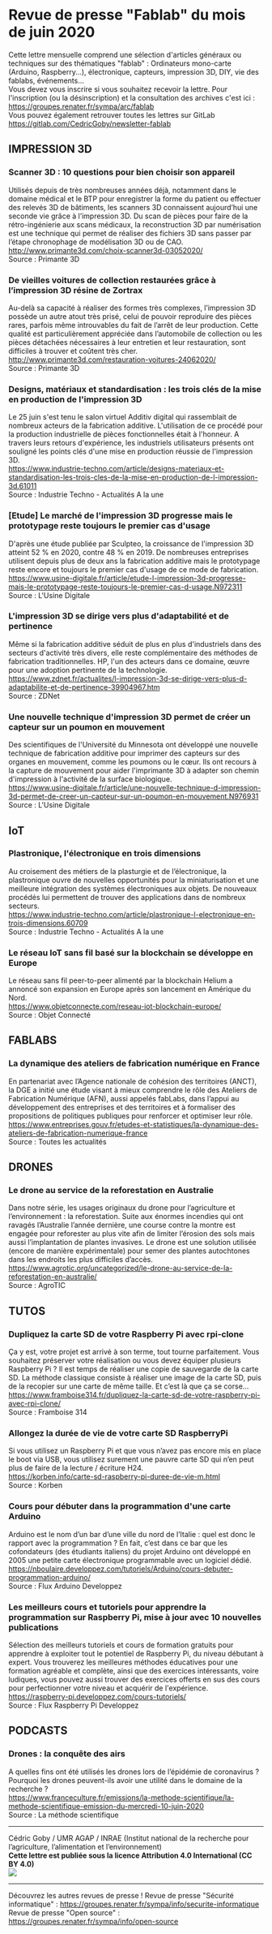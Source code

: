 # Revue de presse "Fablab" du mois de juin 2020

Cette lettre mensuelle comprend une sélection d'articles généraux ou techniques sur des thématiques "fablab" : Ordinateurs mono-carte (Arduino, Raspberry...), électronique, capteurs, impression 3D, DIY, vie des fablabs, événements...  
Vous devez vous inscrire si vous souhaitez recevoir la lettre. Pour l'inscription (ou la désinscription) et la consultation des archives c'est ici : https://groupes.renater.fr/sympa/arc/fablab  
Vous pouvez également retrouver toutes les lettres sur GitLab https://gitlab.com/CedricGoby/newsletter-fablab

## IMPRESSION 3D
### Scanner 3D : 10 questions pour bien choisir son appareil
Utilisés depuis de très nombreuses années déjà, notamment dans le domaine médical et le BTP pour enregistrer la forme du patient ou effectuer des relevés 3D de bâtiments, les scanners 3D connaissent aujourd’hui une seconde vie grâce à l’impression 3D. Du scan de pièces pour faire de la rétro-ingénierie aux scans médicaux, la reconstruction 3D par numérisation est une technique qui permet de réaliser des fichiers 3D sans passer par l’étape chronophage de modélisation 3D ou de CAO.  
http://www.primante3d.com/choix-scanner3d-03052020/  
Source : Primante 3D

### De vieilles voitures de collection restaurées grâce à l’impression 3D résine de Zortrax
 Au-delà sa capacité à réaliser des formes très complexes, l’impression 3D possède un autre atout très prisé, celui de pouvoir reproduire des pièces rares, parfois même introuvables du fait de l’arrêt de leur production. Cette qualité est particulièrement appréciée dans l’automobile de collection ou les pièces détachées nécessaires à leur entretien et leur restauration, sont difficiles à trouver et coûtent très cher.   
http://www.primante3d.com/restauration-voitures-24062020/  
Source : Primante 3D

### Designs, matériaux et standardisation : les trois clés de la mise en production de l'impression 3D
Le 25 juin s'est tenu le salon virtuel Additiv digital qui rassemblait de nombreux acteurs de la fabrication additive. L'utilisation de ce procédé pour la production industrielle de pièces fonctionnelles était à l'honneur. A travers leurs retours d'expérience, les industriels utilisateurs présents ont souligné les points clés d'une mise en production réussie de l'impression 3D.  
https://www.industrie-techno.com/article/designs-materiaux-et-standardisation-les-trois-cles-de-la-mise-en-production-de-l-impression-3d.61011  
Source : Industrie Techno - Actualités A la une

### [Etude] Le marché de l'impression 3D progresse mais le prototypage reste toujours le premier cas d'usage
D'après une étude publiée par Sculpteo, la croissance de l'impression 3D atteint 52 % en 2020, contre 48 % en 2019. De nombreuses entreprises utilisent depuis plus de deux ans la fabrication additive mais le prototypage reste encore et toujours le premier cas d'usage de ce mode de fabrication.   
https://www.usine-digitale.fr/article/etude-l-impression-3d-progresse-mais-le-prototypage-reste-toujours-le-premier-cas-d-usage.N972311  
Source : L'Usine Digitale

### L'impression 3D se dirige vers plus d'adaptabilité et de pertinence
Même si la fabrication additive séduit de plus en plus d'industriels dans des secteurs d'activité très divers, elle reste complémentaire des méthodes de fabrication traditionnelles. HP, l'un des acteurs dans ce domaine, œuvre pour une adoption pertinente de la technologie.  
https://www.zdnet.fr/actualites/l-impression-3d-se-dirige-vers-plus-d-adaptabilite-et-de-pertinence-39904967.htm  
Source : ZDNet

### Une nouvelle technique d'impression 3D permet de créer un capteur sur un poumon en mouvement
Des scientifiques de l'Université du Minnesota ont développé une nouvelle technique de fabrication additive pour imprimer des capteurs sur des organes en mouvement, comme les poumons ou le cœur. Ils ont recours à la capture de mouvement pour aider l'imprimante 3D à adapter son chemin d'impression à l'activité de la surface biologique.  
https://www.usine-digitale.fr/article/une-nouvelle-technique-d-impression-3d-permet-de-creer-un-capteur-sur-un-poumon-en-mouvement.N976931  
Source : L'Usine Digitale

## IoT
### Plastronique, l'électronique en trois dimensions
Au croisement des métiers de la plasturgie et de l’électronique, la plastronique ouvre de nouvelles opportunités pour la miniaturisation et une meilleure intégration des systèmes électroniques aux objets. De nouveaux procédés lui permettent de trouver des applications dans de nombreux secteurs.  
https://www.industrie-techno.com/article/plastronique-l-electronique-en-trois-dimensions.60709  
Source : Industrie Techno - Actualités A la une

### Le réseau IoT sans fil basé sur la blockchain se développe en Europe
Le réseau sans fil peer-to-peer alimenté par la blockchain Helium a annoncé son expansion en Europe après son lancement en Amérique du Nord.  
https://www.objetconnecte.com/reseau-iot-blockchain-europe/  
Source : Objet Connecté

## FABLABS
### La dynamique des ateliers de fabrication numérique en France
En partenariat avec l’Agence nationale de cohésion des territoires (ANCT), la DGE a initié une étude visant à mieux comprendre le rôle des Ateliers de Fabrication Numérique (AFN), aussi appelés fabLabs, dans l’appui au développement des entreprises et des territoires et à formaliser des propositions de politiques publiques pour renforcer et optimiser leur rôle.  
https://www.entreprises.gouv.fr/etudes-et-statistiques/la-dynamique-des-ateliers-de-fabrication-numerique-france  
Source : Toutes les actualités

## DRONES
### Le drone au service de la reforestation en Australie
Dans notre série, les usages originaux du drone pour l’agriculture et l’environnement : la reforestation. Suite aux énormes incendies qui ont ravagés l’Australie l’année dernière, une course contre la montre est engagée pour reforester au plus vite afin de limiter l’érosion des sols mais aussi l’implantation de plantes invasives. Le drone est une solution utilisée (encore de manière expérimentale) pour semer des plantes autochtones dans les endroits les plus difficiles d’accès.  
https://www.agrotic.org/uncategorized/le-drone-au-service-de-la-reforestation-en-australie/  
Source : AgroTIC

## TUTOS
### Dupliquez la carte SD de votre Raspberry Pi avec rpi-clone
Ça y est, votre projet est arrivé à son terme, tout tourne parfaitement. Vous souhaitez préserver votre réalisation ou vous devez équiper plusieurs Raspberry Pi ? Il est temps de réaliser une copie de sauvegarde de la carte SD. La méthode classique consiste à réaliser une image de la carte SD, puis de la recopier sur une carte de même taille. Et c’est là que ça se corse…  
https://www.framboise314.fr/dupliquez-la-carte-sd-de-votre-raspberry-pi-avec-rpi-clone/  
Source : Framboise 314

### Allongez la durée de vie de votre carte SD RaspberryPi
Si vous utilisez un Raspberry Pi et que vous n’avez pas encore mis en place le boot via USB, vous utilisez surement une pauvre carte SD qui n’en peut plus de faire de la lecture / écriture H24.  
https://korben.info/carte-sd-raspberry-pi-duree-de-vie-m.html  
Source : Korben

### Cours pour débuter dans la programmation d'une carte Arduino
 Arduino est le nom d’un bar d’une ville du nord de l’Italie : quel est donc le rapport avec la programmation ? En fait, c’est dans ce bar que les cofondateurs (des étudiants italiens) du projet Arduino ont développé en 2005 une petite carte électronique programmable avec un logiciel dédié.  
https://nboulaire.developpez.com/tutoriels/Arduino/cours-debuter-programmation-arduino/  
Source : Flux Arduino Developpez

### Les meilleurs cours et tutoriels pour apprendre la programmation sur Raspberry Pi, mise à jour avec 10 nouvelles publications
Sélection des meilleurs tutoriels et cours de formation gratuits pour apprendre à exploiter tout le potentiel de Raspberry Pi, du niveau débutant à expert. Vous trouverez les meilleures méthodes éducatives pour une formation agréable et complète, ainsi que des exercices intéressants, voire ludiques, vous pouvez aussi trouver des exercices offerts en sus des cours pour perfectionner votre niveau et acquérir de l'expérience.  
https://raspberry-pi.developpez.com/cours-tutoriels/  
Source : Flux Raspberry Pi Developpez

## PODCASTS
### Drones : la conquête des airs
A quelles fins ont été utilisés les drones lors de l’épidémie de coronavirus ? Pourquoi les drones peuvent-ils avoir une utilité dans le domaine de la recherche ?   
https://www.franceculture.fr/emissions/la-methode-scientifique/la-methode-scientifique-emission-du-mercredi-10-juin-2020  
Source : La méthode scientifique

---
Cédric Goby / UMR AGAP / INRAE (Institut national de la recherche pour l’agriculture, l’alimentation et l’environnement)  
**Cette lettre est publiée sous la licence Attribution 4.0 International (CC BY 4.0)**  
![](https://i.creativecommons.org/l/by/4.0/80x15.png)

---
Découvrez les autres revues de presse !
Revue de presse "Sécurité informatique" : https://groupes.renater.fr/sympa/info/securite-informatique
Revue de presse "Open source" : https://groupes.renater.fr/sympa/info/open-source
